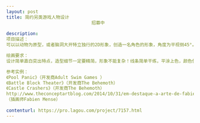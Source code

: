 ```yaml
---                
layout: post       
title: 简约另类游戏人物设计
                                招募中
           
description: 
项目描述：
可以以动物为原型，或者脑洞大开特立独行的2D形象，创造一名角色的形象，角度为平视侧45°。呆萌，蠢怪，搞笑更佳！这名角色可以通过道具，武器或者自身在地面上绘制或留下一片颜色。

绘画要求：
设计简单直白突出特点，造型细节一定要精简，形象不能复杂！线条简单干练，平涂上色，颜色使用简单少而精，明暗分明过度明显。千万不要厚涂！！！

参考实例：
《Pool Panic》（开发商Adult Swim Games ）
《Battle Block Theater》（开发商The Behemoth）
《Castle Crashers》（开发商The Behemoth）
http://www.theconceptartblog.com/2014/10/31/em-destaque-a-arte-de-fabien-mense/
（插画师Fabien Mense）
     
contenturl: https://pro.lagou.com/project/7157.html      
---                 
```

